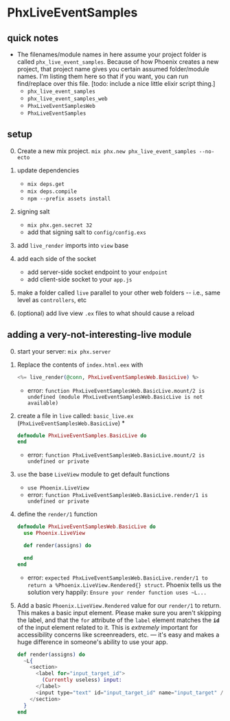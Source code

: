 # PhxLiveEventSamples

## quick notes

* The filenames/module names in here assume your project folder is called `phx_live_event_samples`. Because of how Phoenix creates a new project, that project name gives you certain assumed folder/module names. I'm listing them here so that if you want, you can run find/replace over this file. [todo: include a nice little elixir script thing.]
    * `phx_live_event_samples`
    * `phx_live_event_samples_web`
    * `PhxLiveEventSamplesWeb`
    * `PhxLiveEventSamples`

## setup

0. Create a new mix project. `mix phx.new phx_live_event_samples --no-ecto`

1. update dependencies
    * `mix deps.get`
    * `mix deps.compile`
    * `npm --prefix assets install`

2. signing salt
    * `mix phx.gen.secret 32`
    * add that signing salt to `config/config.exs`

3. add `live_render` imports into `view` base
4. add each side of the socket
    * add server-side socket endpoint to your `endpoint`
    * add client-side socket to your `app.js`

5. make a folder called `live` parallel to your other web folders -- i.e., same level as `controllers`, etc

6. (optional) add live view `.ex` files to what should cause a reload

## adding a very-not-interesting-live module

0. start your server: `mix phx.server`
1. Replace the contents of `index.html.eex` with

    ```elixir
    <%= live_render(@conn, PhxLiveEventSamplesWeb.BasicLive) %>
    ```

    * error: `function PhxLiveEventSamplesWeb.BasicLive.mount/2 is undefined (module PhxLiveEventSamplesWeb.BasicLive is not available)`

2. create a file in `live` called: `basic_live.ex` (`PhxLiveEventSamplesWeb.BasicLive`)
    *
    ```elixir
    defmodule PhxLiveEventSamples.BasicLive do
    end
    ```

    * error: `function PhxLiveEventSamplesWeb.BasicLive.mount/2 is undefined or private`

3. `use` the base `LiveView` module to get default functions

    * `use Phoenix.LiveView`
    * error: `function PhxLiveEventSamplesWeb.BasicLive.render/1 is undefined or private`

4. define the `render/1` function

    ```elixir
    defmodule PhxLiveEventSamplesWeb.BasicLive do
      use Phoenix.LiveView

      def render(assigns) do

      end
    end
    ```

    * error: `expected PhxLiveEventSamplesWeb.BasicLive.render/1 to return a %Phoenix.LiveView.Rendered{} struct`. Phoenix tells us the solution very happily: `Ensure your render function uses ~L...`

5. Add a basic `Phoenix.LiveView.Rendered` value for our `render/1` to return. This makes a basic input element. Please make sure you aren't skipping the label, and that the `for` attribute of the `label` element matches the **`id`** of the input element related to it. This is _extremely_ important for accessibility concerns like screenreaders, etc. &mdash; it's easy and makes a huge difference in someone's ability to use your app.

    ```elixir
    def render(assigns) do
      ~L{
        <section>
          <label for="input_target_id">
            (Currently useless) input:
          </label>
          <input type="text" id="input_target_id" name="input_target" />
        </section>
      }
    end
    ```